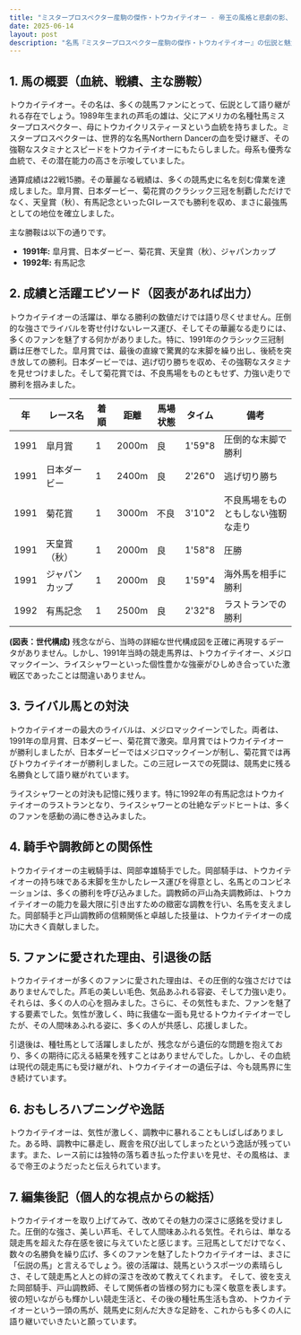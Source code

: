 ```yaml
---
title: "ミスタープロスペクター産駒の傑作・トウカイテイオー - 帝王の風格と悲劇の影、その生涯を振り返る"
date: 2025-06-14
layout: post
description: "名馬『ミスタープロスペクター産駒の傑作・トウカイテイオー』の伝説と魅力を深堀り"
---
```


## 1. 馬の概要（血統、戦績、主な勝鞍）

トウカイテイオー。その名は、多くの競馬ファンにとって、伝説として語り継がれる存在でしょう。1989年生まれの芦毛の雄は、父にアメリカの名種牡馬ミスタープロスペクター、母にトウカイクリスティーヌという血統を持ちました。ミスタープロスペクターは、世界的な名馬Northern Dancerの血を受け継ぎ、その強靭なスタミナとスピードをトウカイテイオーにもたらしました。母系も優秀な血統で、その潜在能力の高さを示唆していました。

通算成績は22戦15勝。その華麗なる戦績は、多くの競馬史に名を刻む偉業を達成しました。皐月賞、日本ダービー、菊花賞のクラシック三冠を制覇しただけでなく、天皇賞（秋）、有馬記念といったGIレースでも勝利を収め、まさに最強馬としての地位を確立しました。

主な勝鞍は以下の通りです。

* **1991年:** 皐月賞、日本ダービー、菊花賞、天皇賞（秋）、ジャパンカップ
* **1992年:** 有馬記念


## 2. 成績と活躍エピソード（図表があれば出力）

トウカイテイオーの活躍は、単なる勝利の数値だけでは語り尽くせません。圧倒的な強さでライバルを寄せ付けないレース運び、そしてその華麗なる走りには、多くのファンを魅了する何かがありました。特に、1991年のクラシック三冠制覇は圧巻でした。皐月賞では、最後の直線で驚異的な末脚を繰り出し、後続を突き放しての勝利。日本ダービーでは、逃げ切り勝ちを収め、その強靭なスタミナを見せつけました。そして菊花賞では、不良馬場をものともせず、力強い走りで勝利を掴みました。

| 年 | レース名             | 着順 | 距離 | 馬場状態 | タイム          | 備考                                   |
|---|----------------------|-----|-----|---------|-----------------|----------------------------------------|
| 1991 | 皐月賞               | 1   | 2000m| 良     | 1'59"8         | 圧倒的な末脚で勝利                       |
| 1991 | 日本ダービー           | 1   | 2400m| 良     | 2'26"0         | 逃げ切り勝ち                            |
| 1991 | 菊花賞               | 1   | 3000m| 不良   | 3'10"2         | 不良馬場をものともしない強靭な走り     |
| 1991 | 天皇賞（秋）           | 1   | 2000m| 良     | 1'58"8         | 圧勝                                   |
| 1991 | ジャパンカップ         | 1   | 2000m| 良     | 1'59"4         | 海外馬を相手に勝利                       |
| 1992 | 有馬記念             | 1   | 2500m| 良     | 2'32"8         | ラストランでの勝利                       |


**(図表：世代構成)**  残念ながら、当時の詳細な世代構成図を正確に再現するデータがありません。しかし、1991年当時の競走馬界は、トウカイテイオー、メジロマックイーン、ライスシャワーといった個性豊かな強豪がひしめき合っていた激戦区であったことは間違いありません。


## 3. ライバル馬との対決

トウカイテイオーの最大のライバルは、メジロマックイーンでした。両者は、1991年の皐月賞、日本ダービー、菊花賞で激突。皐月賞ではトウカイテイオーが勝利しましたが、日本ダービーではメジロマックイーンが制し、菊花賞では再びトウカイテイオーが勝利しました。この三冠レースでの死闘は、競馬史に残る名勝負として語り継がれています。

ライスシャワーとの対決も記憶に残ります。特に1992年の有馬記念はトウカイテイオーのラストランとなり、ライスシャワーとの壮絶なデッドヒートは、多くのファンを感動の渦に巻き込みました。


## 4. 騎手や調教師との関係性

トウカイテイオーの主戦騎手は、岡部幸雄騎手でした。岡部騎手は、トウカイテイオーの持ち味である末脚を生かしたレース運びを得意とし、名馬とのコンビネーションは、多くの勝利を呼び込みました。調教師の戸山為夫調教師は、トウカイテイオーの能力を最大限に引き出すための緻密な調教を行い、名馬を支えました。岡部騎手と戸山調教師の信頼関係と卓越した技量は、トウカイテイオーの成功に大きく貢献しました。


## 5. ファンに愛された理由、引退後の話

トウカイテイオーが多くのファンに愛された理由は、その圧倒的な強さだけではありませんでした。芦毛の美しい毛色、気品あふれる容姿、そして力強い走り。それらは、多くの人の心を掴みました。さらに、その気性もまた、ファンを魅了する要素でした。気性が激しく、時に我儘な一面も見せるトウカイテイオーでしたが、その人間味あふれる姿に、多くの人が共感し、応援しました。

引退後は、種牡馬として活躍しましたが、残念ながら遺伝的な問題を抱えており、多くの期待に応える結果を残すことはありませんでした。しかし、その血統は現代の競走馬にも受け継がれ、トウカイテイオーの遺伝子は、今も競馬界に生き続けています。


## 6. おもしろハプニングや逸話

トウカイテイオーは、気性が激しく、調教中に暴れることもしばしばありました。ある時、調教中に暴走し、厩舎を飛び出してしまったという逸話が残っています。また、レース前には独特の落ち着き払った佇まいを見せ、その風格は、まるで帝王のようだったと伝えられています。


## 7. 編集後記（個人的な視点からの総括）

トウカイテイオーを取り上げてみて、改めてその魅力の深さに感銘を受けました。圧倒的な強さ、美しい芦毛、そして人間味あふれる気性。それらは、単なる競走馬を超えた存在感を彼に与えていたと感じます。三冠馬としてだけでなく、数々の名勝負を繰り広げ、多くのファンを魅了したトウカイテイオーは、まさに「伝説の馬」と言えるでしょう。彼の活躍は、競馬というスポーツの素晴らしさ、そして競走馬と人との絆の深さを改めて教えてくれます。  そして、彼を支えた岡部騎手、戸山調教師、そして関係者の皆様の努力にも深く敬意を表します。  彼の短いながらも輝かしい競走生活と、その後の種牡馬生活も含め、トウカイテイオーという一頭の馬が、競馬史に刻んだ大きな足跡を、これからも多くの人に語り継いでいきたいと願っています。
